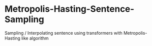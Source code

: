 # Metropolis-Hasting-Sentence-Sampling
Sampling / Interpolating sentence using transformers with Metropolis-Hasting like algorithm
